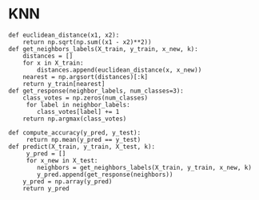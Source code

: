 # KNN
    def euclidean_distance(x1, x2):
        return np.sqrt(np.sum((x1 - x2)**2))
    def get_neighbors_labels(X_train, y_train, x_new, k):
        distances = []
        for x in X_train:
            distances.append(euclidean_distance(x, x_new))
        nearest = np.argsort(distances)[:k]
        return y_train[nearest]
    def get_response(neighbor_labels, num_classes=3):
        class_votes = np.zeros(num_classes)
         for label in neighbor_labels:
            class_votes[label] += 1
        return np.argmax(class_votes)
    
    def compute_accuracy(y_pred, y_test):
         return np.mean(y_pred == y_test)
    def predict(X_train, y_train, X_test, k):
         y_pred = []
         for x_new in X_test:
            neighbors = get_neighbors_labels(X_train, y_train, x_new, k)
            y_pred.append(get_response(neighbors))
        y_pred = np.array(y_pred)
        return y_pred
